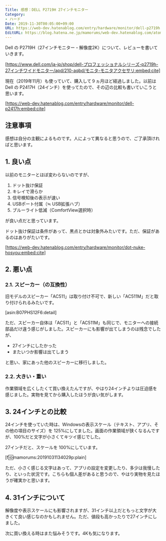 ```yaml
---
Title: 感想：DELL P2719H 27インチモニター
Category:
- ハード
Date: 2019-11-30T00:05:00+09:00
URL: https://web-dev.hatenablog.com/entry/hardware/monitor/dell-p2719h
EditURL: https://blog.hatena.ne.jp/mamorums/web-dev.hatenablog.com/atom/entry/26006613473482947
---
```


Dell の P2719H（27インチモニター・解像度2K）について、レビューを書いていきます。

[https://www.dell.com/ja-jp/shop/dell-プロフェッショナルシリーズ-p2719h-27インチワイドモニター/apd/210-aqbd/モニタ-モニタアクセサリ:embed:cite]


現在（2019年11月）も使っていて、購入して９ヵ月ほど経過しました。以前は Dell の P2417H（24インチ）を使ってたので、その辺の比較も書いていこうと思います。

[https://web-dev.hatenablog.com/entry/hardware/monitor/dell-p2417h:embed:cite]


## 注意事項
感想は自分の主観によるものです。人によって異なると思うので、ご了承頂ければと思います。


## 1. 良い点
以前のモニターとほぼ変わらないのですが、

1. ドット抜け保証
2. キレイで滑らか
3. 信号検知後の表示が速い
4. USBポート付属（≒ USB拡張ハブ）
5. ブルーライト低減（ComfortView選択時）

が良い点だと思っています。

ドット抜け保証は条件があって、黒点とかは対象外みたいです。ただ、保証があるのはありがたいです。

[https://web-dev.hatenablog.com/entry/hardware/monitor/dot-nuke-hosyou:embed:cite]


## 2. 悪い点
### 2.1. スピーカー（の互換性）
旧モデルのスピーカー「AC511」は取り付け不可で、新しい「AC511M」だと取り付けられるみたいです。

[asin:B07PHS12F6:detail]

ただ、スピーカー自体は「AC511」と「AC511M」も同じで、モニターへの接続部品だけ違う感じがしました。スピーカーにも影響が出てしまうのは残念でしたが、

- 27インチにしたかった
- またいつか影響は出てしまう

と思い、家にあった他のスピーカーに移行しました。


### 2.2. 大きい・重い
作業領域を広くしたくて買い換えたんですが、やはり24インチよりは圧迫感を感じました。実物を見てから購入したほうが良い気がします。


## 3. 24インチとの比較
24インチを使っていた時は、Windowsの表示スケール（テキスト、アプリ、その他の項目のサイズ）を 125%にしてました。画面の作業領域が狭くなるんですが、100%だと文字が小さくてキツイ感じでした。

27インチだと、スケールを 100%にしています。

[f:id:mamorums:20191031134029p:plain]

ただ、小さく感じる文字はあって、アプリの設定を変更したり、多少は我慢したり、といった状況です。こちらも個人差があると思うので、やはり実物を見たほうが確実かと思います。


## 4. 31インチについて
解像度や表示スケールにも影響されますが、31インチ以上だともっと文字が大きくて良い感じなのかもしれません。ただ、値段も高かったりで27インチにしました。

次に買い換える時はまた悩みそうです。4Kも気になります。
